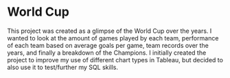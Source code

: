 # World Cup
This project was created as a glimpse of the World Cup over the years. I wanted to look at the amount of games played by each team, performance of each team based on average goals per game, team records over the years, and finally a breakdown of the Champions. I initially created the project to improve my use of different chart types in Tableau, but decided to also use it to test/further my SQL skills. 
